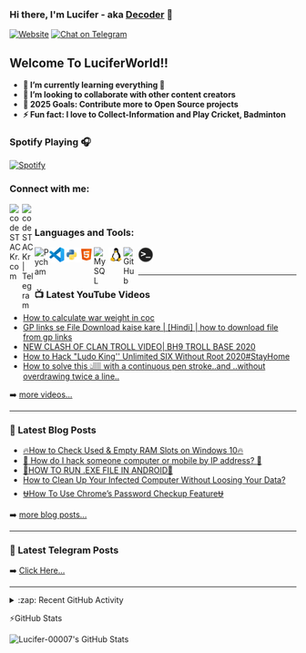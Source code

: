 ### Hi there, I'm Lucifer - aka [Decoder](https://tectalkflow.blogspot.com/) 👋

[![Website](https://img.shields.io/website?label=tectalkflow.blogspot.com&style=for-the-badge&url=https://tectalkflow.blogspot.com/)](https://tectalkflow.blogspot.com/)
[![Chat on Telegram](https://img.shields.io/badge/Chat%20on-Telegram-blue.svg?style=for-the-badge&logo=Telegram)][telegram] 


## Welcome To LuciferWorld!!

- **🌱 I’m currently learning everything 🤣**
- **👯 I’m looking to collaborate with other content creators**
- **🥅 2025 Goals: Contribute more to Open Source projects**
- **⚡ Fun fact: I love to Collect-Information and Play Cricket, Badminton**

### Spotify Playing 🎧

[![Spotify](https://novatorem.vercel.app/api/spotify?background_color=0d1117&border_color=ffffff)](https://open.spotify.com/user/omnitenebris)
<!-- [![Spotify](https://novatorem-5yxcl49k0-leonidasfrostmp-gmailcom.vercel.app/api/spotify?background_color=0d1117&border_color=ffffff)](https://open.spotify.com/playlist/4aoXrKQWE6JaFVc1EmISW5) -->

### Connect with me:

[<img align="left" alt="codeSTACKr.com" width="22px" src="https://cdn.iconscout.com/icon/premium/png-64-thumb/internet-1957424-1651196.png" />][website]

<!-- [<img align="left" alt="codeSTACKr | YouTube" width="22px" src="https://cdn.iconscout.com/icon/free/png-64/youtube-268-721990.png" />][youtube] -->

[<img align="left" alt="codeSTACKr | Telegram" width="22px" src="https://cdn.iconscout.com/icon/free/png-64/telegram-1856777-1576513.png" />][telegram]

<br />


### Languages and Tools:
[<img align="left" alt="Pycham" width="26px" src="https://cdn.iconscout.com/icon/free/png-64/pycharm-2-1175010.png" />][Pycham]
[<img align="left" alt="Visual Studio Code" width="26px" src="https://raw.githubusercontent.com/github/explore/80688e429a7d4ef2fca1e82350fe8e3517d3494d/topics/visual-studio-code/visual-studio-code.png" />][vscode]
[<img align="left" alt="Python" width="26px" src="https://github.com/Lucifer-00007/Lucifer-00007/blob/main/My%20Icons/python.png" />][Python]
[<img align="left" alt="HTML5" width="26px" src="https://github.com/Lucifer-00007/Lucifer-00007/blob/main/My%20Icons/html5.png" />][HTML5]
[<img align="left" alt="MySQL" width="26px" src="https://cdn.iconscout.com/icon/premium/png-64-thumb/mysql-17-871764.png" />][MySQ]
[<img align="left" alt="Linux" width="26px" src="https://github.com/Lucifer-00007/Lucifer-00007/blob/main/My%20Icons/linux.png" />][Linux]
[<img align="left" alt="GitHub" width="26px" src="https://img.icons8.com/color/2x/github--v1.png" />][GitHub]
[<img align="left" alt="Terminal" width="26px" src="https://raw.githubusercontent.com/github/explore/80688e429a7d4ef2fca1e82350fe8e3517d3494d/topics/terminal/terminal.png" />][Terminal]

<br />
<br />

---

### 📺 Latest YouTube Videos

<!-- YOUTUBE:START -->
- [How to calculate war weight  in coc](https://www.youtube.com/watch?v=ga58I80gfbA)
- [GP links se File Download kaise kare | [Hindi] | how to download file from gp links](https://www.youtube.com/watch?v=J3DV0M0xECY)
- [NEW   CLASH OF CLAN TROLL VIDEO| BH9 TROLL BASE 2020](https://www.youtube.com/watch?v=6ukSXtsfVuQ)
- [How to Hack &quot;Ludo King&#39;&#39; Unlimited SIX Without Root 2020#StayHome](https://www.youtube.com/watch?v=gGOE7KMwrcA)
- [How to solve this 👆🏽 with a continuous pen stroke..and ..without overdrawing twice a line..](https://www.youtube.com/watch?v=YCj0KNibXRk)
<!-- YOUTUBE:END -->


➡️ [more videos...][youtube]

---

### 📕 Latest Blog Posts

<!-- BLOG-POST-LIST:START -->
- [🔥How to Check Used &amp; Empty RAM Slots on Windows 10🔥](https://tectalkflow.blogspot.com/2020/09/how-to-check-used-empty-ram-slots-on.html)
- [🔰 How do I hack someone computer or mobile by IP address? 🔰](https://tectalkflow.blogspot.com/2020/09/how-do-i-hack-someone-computer-or.html)
- [🔰HOW TO RUN .EXE FILE IN ANDROID🔰](https://tectalkflow.blogspot.com/2020/09/how-to-run-exe-file-in-android.html)
- [How to Clean Up Your Infected Computer Without Loosing Your Data?](https://tectalkflow.blogspot.com/2020/08/how-to-clean-up-your-infected-computer.html)
- [⛎How To Use Chrome’s Password Checkup Feature⛎](https://tectalkflow.blogspot.com/2020/08/how-to-use-chromes-password-checkup.html)
<!-- BLOG-POST-LIST:END -->

➡️ [more blog posts...](https://tectalkflow.blogspot.com/)

---

### 💬 Latest Telegram Posts

<!-- TELEGRAM-POST:START -->
<!-- TELEGRAM-POST:END -->

➡️ [Click Here...][telegram]

---
<details>
  <summary>:zap: Recent GitHub Activity</summary>
  
<!--START_SECTION:activity-->

<!--END_SECTION:activity-->

</details>


⚡GitHub Stats

![Lucifer-00007's GitHub Stats](https://github-readme-stats.vercel.app/api?username=Lucifer-00007&show_icons=true&hide_border=true)





[website]: https://tectalkflow.blogspot.com/

[course]: https://www.youtube.com/playlist?list=PLaxi76nSJ5Q68L1NJD4ldWmxesYkUvhTz

[twitter]: https://twitter.com/codeSTACKr

[youtube]: https://www.youtube.com/channel/UC0p2zYCZC83TxJU30cbuPZA

[instagram]: https://instagram.com/codeSTACKr

[linkedin]: https://linkedin.com/in/codeSTACKr

[Pycham]: https://www.jetbrains.com/pycharm/

[vscode]: https://code.visualstudio.com/

[HTML5]: https://www.w3.org/TR/2017/REC-html52-20171214/

[Terminal]: https://ubuntu.com/tutorials/command-line-for-beginners#3-opening-a-terminal

[MySQ]: https://mysql.com/

[GitHub]: https://github.com/

[Python]: https://www.python.org/

[telegram]: https://telegram.dog/LuciferWorld7

[Linux]: https://www.linux.org/
